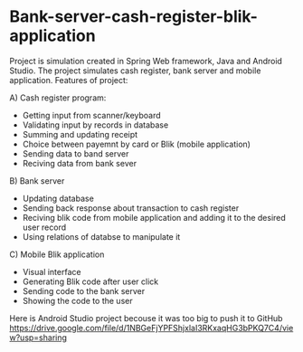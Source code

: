 # Bank-server-cash-register-blik-application
Project is simulation created in Spring Web framework, Java and Android Studio. The project simulates cash register, bank server and mobile application.
Features of project:

A) Cash register program:
 - Getting input from scanner/keyboard
 - Validating input by records in database
 - Summing and updating receipt
 - Choice between payemnt by card or Blik (mobile application)
 - Sending data to band server
 - Reciving data from bank sever
   
B) Bank server
 - Updating database
 - Sending back response about transaction to cash register
 - Reciving blik code from mobile application and adding it to the desired user record
 - Using relations of databse to manipulate it
   
C) Mobile Blik application
 - Visual interface
 - Generating Blik code after user click
 - Sending code to the bank server
 - Showing the code to the user

Here is Android Studio project becouse it was too big to push it to GitHub
https://drive.google.com/file/d/1NBGeFjYPFShjxlaI3RKxaqHG3bPKQ7C4/view?usp=sharing
